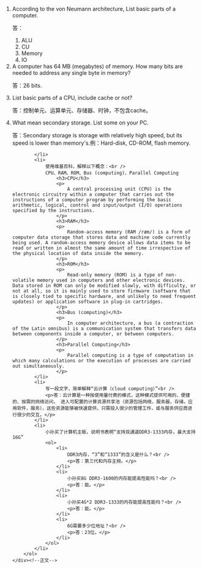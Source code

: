 <html lang="en">

<head>
	<meta charset="utf-8" />
	<title>作业6</title>
	<link type="text/css" href="homework.css" rel="stylesheet" media="screen" />
</head>

<body>
	<div id="content"><!--正文-->
		<ol class="_1st">
			<li>According to the von Neumann architecture, List basic parts of a computer.<br />
				<p>答：</p>
				<ol class="_2st">
					<li>ALU</li>
					<li>CU</li>
					<li>Memory</li>
					<li>IO</li>
				</ol>
			</li>
			<li>
				A computer has 64 MB (megabytes) of memory. How many bits are needed to address any single byte in memory?<br />
				<p>答：26 bits.</p>
			</li>
			<li>
				List basic parts of a CPU, include cache or not?<br />
				<p>答：控制单元、运算单元、存储器、时钟，不包含cache。</p>
			</li>
			<li>
				What mean secondary storage. List some on your PC.<br />
				<p>答：Secondary storage is storage with relatively high speed, but its speed is lower than memory's.例：Hard-disk, CD-ROM, flash memory.</p>

			</li>
			<li>
				使用维基百科，解释以下概念：<br />
				CPU、RAM、ROM、Bus (computing)、Parallel Computing
					<h3>CPU</h3>
					<p>
						A central processing unit (CPU) is the electronic circuitry within a computer that carries out the instructions of a computer program by performing the basic arithmetic, logical, control and input/output (I/O) operations specified by the instructions.
					</p>
					<h3>RAM</h3>
					<p>
						Random-access memory (RAM /ræm/) is a form of computer data storage that stores data and machine code currently being used. A random-access memory device allows data items to be read or written in almost the same amount of time irrespective of the physical location of data inside the memory.
					</p>
					<h3>ROM</h3>
					<p>
						Read-only memory (ROM) is a type of non-volatile memory used in computers and other electronic devices. Data stored in ROM can only be modified slowly, with difficulty, or not at all, so it is mainly used to store firmware (software that is closely tied to specific hardware, and unlikely to need frequent updates) or application software in plug-in cartridges.
					</p>
					<h3>Bus (computing)</h3>
					<p>
						In computer architecture, a bus (a contraction of the Latin omnibus) is a communication system that transfers data between components inside a computer, or between computers.
					</p>
					<h3>Parallel Computing</h3>
					<p>
						Parallel computing is a type of computation in which many calculations or the execution of processes are carried out simultaneously.
					</p>
			</li>
			<li>
				写一段文字，简单解释“云计算（cloud computing）”<br />
				<p>答：云计算是一种按使用量付费的模式，这种模式提供可用的、便捷的、按需的网络访问， 进入可配置的计算资源共享池（资源包括网络，服务器，存储，应用软件，服务），这些资源能够被快速提供，只需投入很少的管理工作，或与服务供应商进行很少的交互。</p>
			</li>
			<li>
				小孙买了计算机主板，说明书表明“支持双通道DDR3-1333内存，最大支持16G”
				<ol>
					<li>
						DDR3内存，“3”和“1333”的含义是什么？<br />
						<p>答：第三代和内存主频。</p>
					</li>
					<li>
						小孙买8G DDR3-1600的内存能提高性能吗？<br />
						<p>答：能。</p>
					</li>
					<li>
						小孙买4G*2 DDR3-1333的内存能提高性能吗？<br />
						<p>答：能。</p>
					</li>
					<li>
						6G需要多少位地址？<br />
						<p>答：23位。</p>
					</li>
				</ol>
			</li>
		</ol>
	</div><!--正文-->
</body>
</html>
